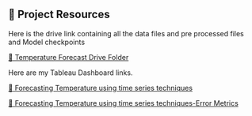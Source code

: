 ## 📁 Project Resources

Here is the drive link containing all the data files and pre processed files and Model checkpoints

[🔗 Temperature Forecast Drive Folder](https://drive.google.com/drive/folders/1AWYAUdQjoOXhTh4e9gouM2WZGsNOr7JN?usp=sharing)

Here are my Tableau Dashboard links.

[🔗 Forecasting Temperature using time series techniques](https://public.tableau.com/views/ForecastingTemperatureusingtimeseriestechniques/Dashboard1?:language=en-US&publish=yes&:sid=&:redirect=auth&:display_count=n&:origin=viz_share_link)

[🔗 Forecasting Temperature using time series techniques-Error Metrics](https://public.tableau.com/shared/J6ZHSHW9C?:display_count=n&:origin=viz_share_link)
